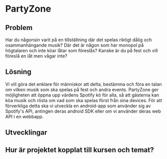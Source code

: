 # PartyZone

## Problem
Har du någonsin varit på en tillställning där det spelas riktigt dålig och osammanhängande musik? Där det är någon som har monopol på högtalaren och inte köar låtar som föreslås? Kanske är du på fest och vill föreslå en låt men vågar inte?

## Lösning
Vi vill göra det enklare för människor att delta, bestämma och föra en talan om vilken musik som ska spelas på fest och andra events. PartyZone ger möjligheten att öppna upp värdens Spotify kö för alla, så att gästerna kan köa musik och rösta om vad som ska spelas först från sina devices.
För att förverkliga detta ska vi utveckla en android-app som använder sig av Spotify's API, antingen deras android SDK eller om vi använder deras web API i en webbapp.

## Utvecklingar


## Hur är projektet kopplat till kursen och temat?



